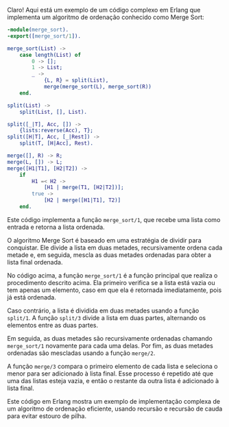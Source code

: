 Claro! Aqui está um exemplo de um código complexo em Erlang que implementa um algoritmo de ordenação conhecido como Merge Sort:

```erlang
-module(merge_sort).
-export([merge_sort/1]).

merge_sort(List) ->
    case length(List) of
        0 -> [];
        1 -> List;
        _ ->
            {L, R} = split(List),
            merge(merge_sort(L), merge_sort(R))
    end.

split(List) ->
    split(List, [], List).

split([_|T], Acc, []) ->
    {lists:reverse(Acc), T};
split([H|T], Acc, [_|Rest]) ->
    split(T, [H|Acc], Rest).

merge([], R) -> R;
merge(L, []) -> L;
merge([H1|T1], [H2|T2]) ->
    if
        H1 =< H2 ->
            [H1 | merge(T1, [H2|T2])];
        true ->
            [H2 | merge([H1|T1], T2)]
    end.
```

Este código implementa a função `merge_sort/1`, que recebe uma lista como entrada e retorna a lista ordenada.

O algoritmo Merge Sort é baseado em uma estratégia de dividir para conquistar. Ele divide a lista em duas metades, recursivamente ordena cada metade e, em seguida, mescla as duas metades ordenadas para obter a lista final ordenada.

No código acima, a função `merge_sort/1` é a função principal que realiza o procedimento descrito acima. Ela primeiro verifica se a lista está vazia ou tem apenas um elemento, caso em que ela é retornada imediatamente, pois já está ordenada.

Caso contrário, a lista é dividida em duas metades usando a função `split/1`. A função `split/3` divide a lista em duas partes, alternando os elementos entre as duas partes.

Em seguida, as duas metades são recursivamente ordenadas chamando `merge_sort/1` novamente para cada uma delas. Por fim, as duas metades ordenadas são mescladas usando a função `merge/2`.

A função `merge/3` compara o primeiro elemento de cada lista e seleciona o menor para ser adicionado à lista final. Esse processo é repetido até que uma das listas esteja vazia, e então o restante da outra lista é adicionado à lista final.

Este código em Erlang mostra um exemplo de implementação complexa de um algoritmo de ordenação eficiente, usando recursão e recursão de cauda para evitar estouro de pilha.